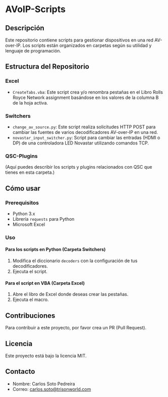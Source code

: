 # AVoIP-Scripts

## Descripción

Este repositorio contiene scripts para gestionar dispositivos en una red AV-over-IP. Los scripts están organizados en carpetas según su utilidad y lenguaje de programación.

## Estructura del Repositorio

### Excel

- `CreateTabs.vba`: Este script crea y/o renombra pestañas en el Libro Rolls Royce Network assignment basándose en los valores de la columna B de la hoja activa.

### Switchers

- `change_av_source.py`: Este script realiza solicitudes HTTP POST para cambiar las fuentes de varios decodificadores AV-over-IP en una red.
- `novastar_input_switcher.py`: Script para cambiar las entradas (HDMI o DP) de una controladora LED Novastar utilizando comandos TCP.

### QSC-Plugins

(Aquí puedes describir los scripts y plugins relacionados con QSC que tienes en esta carpeta.)

## Cómo usar

### Prerequisitos

- Python 3.x
- Librería `requests` para Python
- Microsoft Excel

### Uso

#### Para los scripts en Python (Carpeta Switchers)

1. Modifica el diccionario `decoders` con la configuración de tus decodificadores.
2. Ejecuta el script.

#### Para el script en VBA (Carpeta Excel)

1. Abre el libro de Excel donde deseas crear las pestañas.
2. Ejecuta el macro.

## Contribuciones

Para contribuir a este proyecto, por favor crea un PR (Pull Request).

## Licencia

Este proyecto está bajo la licencia MIT.

## Contacto

- Nombre: Carlos Soto Pedreira
- Correo: <carlos.soto@trisonworld.com>
